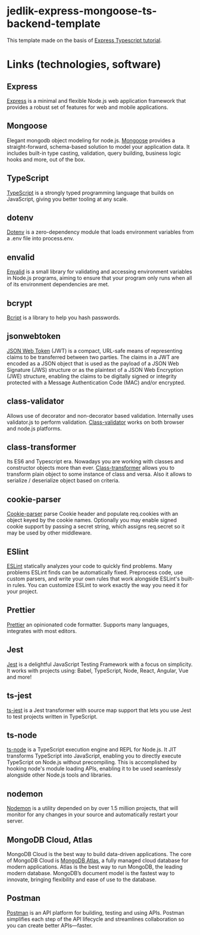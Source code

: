 # jedlik-express-mongoose-ts-backend-template

This template made on the basis of [Express Typescript tutorial](https://wanago.io/courses/typescript-express-tutorial/).

# Links (technologies, software)

## Express
[Express](https://expressjs.com/) is a minimal and flexible Node.js web application framework that provides a robust set of features for web and mobile applications.

## Mongoose
Elegant mongodb object modeling for node.js. [Mongoose](https://mongoosejs.com/) provides a straight-forward, schema-based solution to model your application data. It includes built-in type casting, validation, query building, business logic hooks and more, out of the box.

## TypeScript
[TypeScript](https://www.typescriptlang.org/) is a strongly typed programming language that builds on JavaScript, giving you better tooling at any scale.

## dotenv
[Dotenv](https://github.com/motdotla/dotenv) is a zero-dependency module that loads environment variables from a .env file into process.env.

## envalid
[Envalid](https://github.com/af/envalid#readme) is a small library for validating and accessing environment variables in Node.js programs, aiming to
ensure that your program only runs when all of its environment dependencies are met.

## bcrypt
[Bcript](https://github.com/kelektiv/node.bcrypt.js#readme) is a library to help you hash passwords.

## jsonwebtoken
[JSON Web Token](https://github.com/auth0/node-jsonwebtoken#readme) (JWT) is a compact, URL-safe means of representing claims to be transferred between two parties. The claims in a JWT are encoded as a JSON object that is used as the payload of a JSON Web Signature (JWS) structure or as the plaintext of a JSON Web Encryption (JWE) structure, enabling the claims to be digitally signed or integrity protected with a Message Authentication Code
(MAC) and/or encrypted.

## class-validator
Allows use of decorator and non-decorator based validation. Internally uses validator.js to perform validation. [Class-validator](https://github.com/typestack/class-validator#readme) works on both browser and node.js platforms.

## class-transformer
Its ES6 and Typescript era. Nowadays you are working with classes and constructor objects more than ever. [Class-transformer](https://github.com/typestack/class-transformer#readme) allows you to transform plain object to some instance of class and versa. Also it allows to serialize / deserialize object based on criteria.

## cookie-parser
[Cookie-parser](https://github.com/expressjs/cookie-parser#readme) parse Cookie header and populate req.cookies with an object keyed by the cookie names. Optionally you may enable signed cookie support by passing a secret string, which assigns req.secret so it may be used by other middleware.

## ESlint
[ESLint](https://eslint.org/) statically analyzes your code to quickly find problems. Many problems ESLint finds can be automatically fixed. Preprocess code, use custom parsers, and write your own rules that work alongside ESLint's built-in rules. You can customize ESLint to work exactly the way you need it for your project.

## Prettier
[Prettier](https://prettier.io/) an opinionated code formatter. Supports many languages, integrates with most editors.

## Jest
[Jest](https://jestjs.io/) is a delightful JavaScript Testing Framework with a focus on simplicity. It works with projects using: Babel, TypeScript, Node, React, Angular, Vue and more!

## ts-jest
[ts-jest](https://kulshekhar.github.io/ts-jest/) is a Jest transformer with source map support that lets you use Jest to test projects written in TypeScript.

## ts-node
[ts-node](https://typestrong.org/ts-node/docs/) is a TypeScript execution engine and REPL for Node.js.
It JIT transforms TypeScript into JavaScript, enabling you to directly execute TypeScript on Node.js without precompiling. This is accomplished by hooking node's module loading APIs, enabling it to be used seamlessly alongside other Node.js tools and libraries.

## nodemon
[Nodemon](https://nodemon.io/) is a utility depended on by over 1.5 million projects, that will monitor for any changes in your source and automatically restart your server.

## MongoDB Cloud, Atlas
MongoDB Cloud is the best way to build data-driven applications. The core of MongoDB Cloud is [MongoDB Atlas](https://www.mongodb.com/cloud), a fully managed cloud database for modern applications. Atlas is the best way to run MongoDB, the leading modern database. MongoDB’s document model is the fastest way to innovate, bringing flexibility and ease of use to the database.

## Postman
[Postman](https://www.postman.com/) is an API platform for building, testing and using APIs. Postman simplifies each step of the API lifecycle and streamlines collaboration so you can create better APIs—faster.